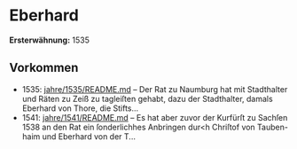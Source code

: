 # Eberhard

**Ersterwähnung:** 1535

## Vorkommen
- 1535: [jahre/1535/README.md](../jahre/1535/README.md) – Der Rat zu Naumburg hat mit Stadthalter und
Räten zu Zeiß zu tagleiſten gehabt, dazu der Stadthalter,
damals Eberhard von Thore, die Stifts\...
- 1541: [jahre/1541/README.md](../jahre/1541/README.md) – Es hat
aber zuvor der Kurfürſt zu Sachſen 1538 an den Rat
ein ſonderlichhes Anbringen dur<h Chriſtof von Tauben-
haim und Eberhard von der T...
